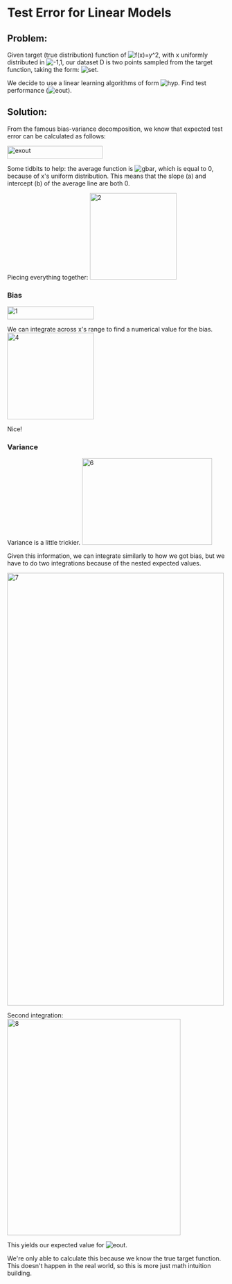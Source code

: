 # Test Error for Linear Models
## Problem:
Given target (true distribution) function of ![f(x)=y^2](http://mathurl.com/yarfcahw.png), with x uniformly distributed in ![-1,1](http://mathurl.com/ydbxaw6j.png), our dataset D is two points sampled from the target function, taking the form: ![set](http://mathurl.com/yaxpgzly.png).

We decide to use a linear learning algorithms of form ![hyp](http://mathurl.com/yap2towy.png). Find test performance (![eout](http://mathurl.com/yacz3c8s.png)).

## Solution:
From the famous bias-variance decomposition, we know that expected test error can be calculated as follows:

<img src="https://static.wixstatic.com/media/84a55f_6990fa8904824feabef3d1c75f33f4a4~mv2.png/v1/fill/w_410,h_59,al_c,lg_1,q_80/84a55f_6990fa8904824feabef3d1c75f33f4a4~mv2.webp" alt="exout" width="220" height="30"/>

Some tidbits to help: the average function is ![gbar](http://mathurl.com/ycr5kgay.png), which is equal to 0, because of x's uniform distribution. This means that the slope (a) and intercept (b) of the average line are both 0.

Piecing everything together:
<img src="https://static.wixstatic.com/media/84a55f_6374a6f909c743f1abb7bfac3587337a~mv2.png/v1/fill/w_330,h_238,al_c,lg_1,q_80/84a55f_6374a6f909c743f1abb7bfac3587337a~mv2.webp" alt="2" width="200" height="200"/>


### Bias

<img src="https://static.wixstatic.com/media/84a55f_988ce48d945c414a80e6193a8b5d34da~mv2.png/v1/fill/w_360,h_60,al_c,lg_1,q_80/84a55f_988ce48d945c414a80e6193a8b5d34da~mv2.webp" alt="1" width="200" height="30"/>

We can integrate across x's range to find a numerical value for the bias.
<img src="https://static.wixstatic.com/media/84a55f_9b453377c3654452ad09d92a6c0630cb~mv2.png/v1/fill/w_288,h_270,al_c,lg_1,q_80/84a55f_9b453377c3654452ad09d92a6c0630cb~mv2.webp" alt="4" width="200" height="200"/>


Nice!

### Variance
Variance is a little trickier.
<img src="https://static.wixstatic.com/media/84a55f_9bb18b627d014b7b96e32a7fab98b9c0~mv2.png/v1/fill/w_332,h_118,al_c,q_80,usm_0.66_1.00_0.01/84a55f_9bb18b627d014b7b96e32a7fab98b9c0~mv2.webp" alt="6" width="300" height="200"/>


Given this information, we can integrate similarly to how we got bias, but we have to do two integrations because of the nested expected values.

<img src="https://static.wixstatic.com/media/84a55f_61260a886c3e4eccbc0ae8d5d0bb7694~mv2.png/v1/fill/w_768,h_522,al_c,q_85,usm_0.66_1.00_0.01/84a55f_61260a886c3e4eccbc0ae8d5d0bb7694~mv2.webp" alt="7" width="500" height="1000"/>

Second integration:
<img src="https://static.wixstatic.com/media/84a55f_8c52ee6cc22c4372adc700ac3e68ac03~mv2.png/v1/fill/w_274,h_252,al_c,q_80,usm_0.66_1.00_0.01/84a55f_8c52ee6cc22c4372adc700ac3e68ac03~mv2.webp" alt="8" width="400" height="500"/>

This yields our expected value for ![eout](http://mathurl.com/yacz3c8s.png). 

We're only able to calculate this because we know the true target function. This doesn't happen in the real world, so this is more just math intuition building.


